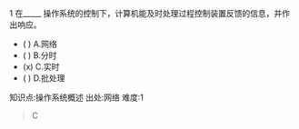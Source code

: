 1
在_____ 操作系统的控制下，计算机能及时处理过程控制装置反馈的信息，并作出响应。
- ( ) A.网络
- ( ) B.分时
- (x) C.实时
- ( ) D.批处理

知识点:操作系统概述
出处:网络
难度:1
> C
